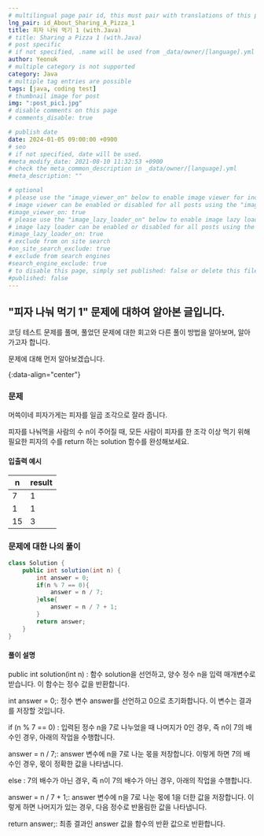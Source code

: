 ```yaml
---
# multilingual page pair id, this must pair with translations of this page. (This name must be unique)
lng_pair: id_About_Sharing_A_Pizza_1
title: 피자 나눠 먹기 1 (with.Java)
# title: Sharing a Pizza 1 (with.Java)
# post specific
# if not specified, .name will be used from _data/owner/[language].yml
author: Yeonuk
# multiple category is not supported
category: Java
# multiple tag entries are possible
tags: [java, coding test]
# thumbnail image for post
img: ":post_pic1.jpg"
# disable comments on this page
# comments_disable: true

# publish date
date: 2024-01-05 09:00:00 +0900
# seo
# if not specified, date will be used.
#meta_modify_date: 2021-08-10 11:32:53 +0900
# check the meta_common_description in _data/owner/[language].yml
#meta_description: ""

# optional
# please use the "image_viewer_on" below to enable image viewer for individual pages or posts (_posts/ or [language]/_posts folders).
# image viewer can be enabled or disabled for all posts using the "image_viewer_posts: true" setting in _data/conf/main.yml.
#image_viewer_on: true
# please use the "image_lazy_loader_on" below to enable image lazy loader for individual pages or posts (_posts/ or [language]/_posts folders).
# image lazy loader can be enabled or disabled for all posts using the "image_lazy_loader_posts: true" setting in _data/conf/main.yml.
#image_lazy_loader_on: true
# exclude from on site search
#on_site_search_exclude: true
# exclude from search engines
#search_engine_exclude: true
# to disable this page, simply set published: false or delete this file
#published: false
---
```


<!-- outline-start -->

## "피자 나눠 먹기 1" 문제에 대하여 알아본 글입니다.

코딩 테스트 문제를 풀며, 풀었던 문제에 대한 회고와 다른 풀이 방법을 알아보며, 알아가고자 합니다.

문제에 대해 먼저 알아보겠습니다.

{:data-align="center"}

<!-- outline-end -->

### 문제

머쓱이네 피자가게는 피자를 일곱 조각으로 잘라 줍니다.

피자를 나눠먹을 사람의 수 n이 주어질 때, 모든 사람이 피자를 한 조각 이상 먹기 위해 필요한 피자의 수를 return 하는 solution 함수를 완성해보세요.

#### 입출력 예시

| n   | result |
| --- | ------ |
| 7   | 1      |
| 1   | 1      |
| 15  | 3      |

### 문제에 대한 나의 풀이

```java
class Solution {
    public int solution(int n) {
        int answer = 0;
        if(n % 7 == 0){
            answer = n / 7;
        }else{
            answer = n / 7 + 1;
        }
        return answer;
    }
}
```

#### 풀이 설명

public int solution(int n) : 함수 solution을 선언하고, 양수 정수 n을 입력 매개변수로 받습니다. 이 함수는 정수 값을 반환합니다.

int answer = 0;: 정수 변수 answer를 선언하고 0으로 초기화합니다. 이 변수는 결과를 저장할 것입니다.

if (n % 7 == 0) : 입력된 정수 n을 7로 나누었을 때 나머지가 0인 경우, 즉 n이 7의 배수인 경우, 아래의 작업을 수행합니다.

answer = n / 7;: answer 변수에 n을 7로 나눈 몫을 저장합니다. 이렇게 하면 7의 배수인 경우, 몫이 정확한 값을 나타냅니다.

else : 7의 배수가 아닌 경우, 즉 n이 7의 배수가 아닌 경우, 아래의 작업을 수행합니다.

answer = n / 7 + 1;: answer 변수에 n을 7로 나눈 몫에 1을 더한 값을 저장합니다. 이렇게 하면 나머지가 있는 경우, 다음 정수로 반올림한 값을 나타냅니다.

return answer;: 최종 결과인 answer 값을 함수의 반환 값으로 반환합니다.
